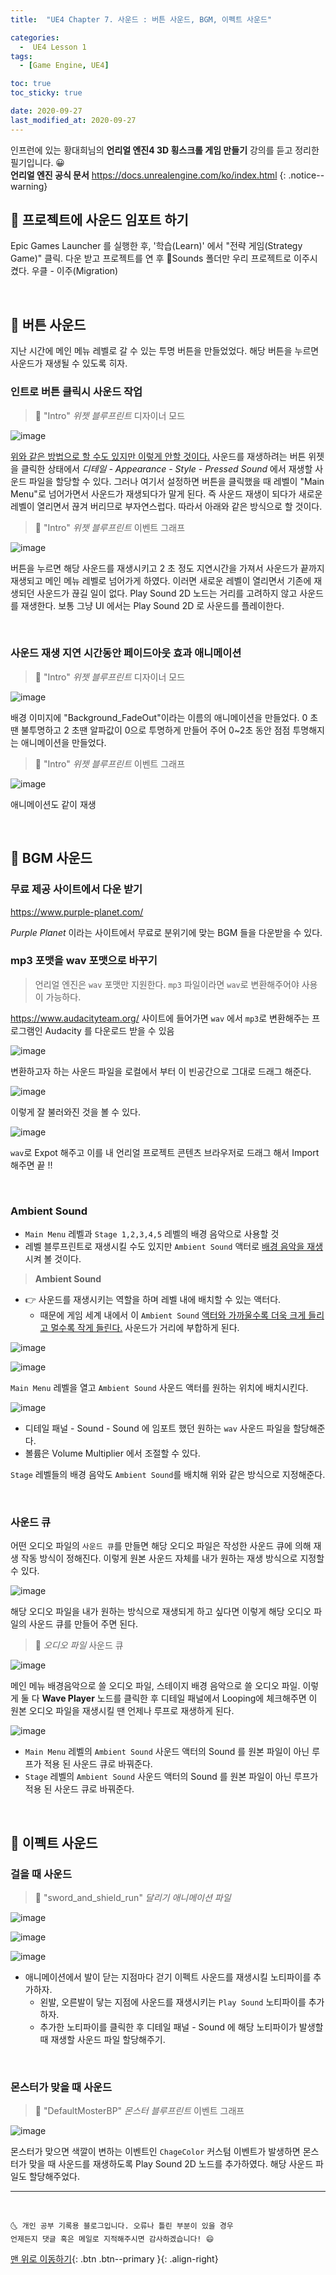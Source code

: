 ```yaml
---
title:  "UE4 Chapter 7. 사운드 : 버튼 사운드, BGM, 이펙트 사운드" 

categories:
  -  UE4 Lesson 1 
tags:
  - [Game Engine, UE4]

toc: true
toc_sticky: true

date: 2020-09-27
last_modified_at: 2020-09-27
---
```


인프런에 있는 황대희님의 **언리얼 엔진4 3D 횡스크롤 게임 만들기** 강의를 듣고 정리한 필기입니다. 😀  
**언리얼 엔진 공식 문서** <https://docs.unrealengine.com/ko/index.html>
{: .notice--warning}

## 🚖 프로젝트에 사운드 임포트 하기

Epic Games Launcher 를 실행한 후, '학습(Learn)' 에서 "전략 게임(Strategy Game)" 클릭. 다운 받고 프로젝트를 연 후 📂Sounds 폴더만 우리 프로젝트로 이주시켰다. 우클 - 이주(Migration)

<br>

## 🚖 버튼 사운드

지난 시간에 메인 메뉴 레벨로 갈 수 있는 투명 버튼을 만들었었다. 해당 버튼을 누르면 사운드가 재생될 수 있도록 히자.

### 인트로 버튼 클릭시 사운드 작업

> 🚩 "Intro" *위젯 블루프린트* 디자이너 모드

![image](https://user-images.githubusercontent.com/42318591/94352566-a1d8b280-00a1-11eb-84c4-64daea19792d.png)

<u>위와 같은 방법으로 할 수도 있지만 이렇게 안할 것이다.</u> 사운드를 재생하려는 버튼 위젯을 클릭한 상태에서 *디테일 - Appearance - Style - Pressed Sound* 에서 재생할 사운드 파일을 할당할 수 있다. 그러나 여기서 설정하면 버튼을 클릭했을 때 레벨이 "Main Menu"로 넘어가면서 사운드가 재생되다가 말게 된다. 즉 사운드 재생이 되다가 새로운 레벨이 열리면서 끊겨 버리므로 부자연스럽다. 따라서 아래와 같은 방식으로 할 것이다.

> 🚩 "Intro" *위젯 블루프린트* 이벤트 그래프

![image](https://user-images.githubusercontent.com/42318591/94352656-dd27b100-00a2-11eb-86e9-bd893e33337f.png)

버튼을 누르면 해당 사운드를 재생시키고 2 초 정도 지연시간을 가져서 사운드가 끝까지 재생되고 메인 메뉴 레벨로 넘어가게 하였다. 이러면 새로운 레벨이 열리면서 기존에 재생되던 사운드가 끊길 일이 없다. Play Sound 2D 노드는 거리를 고려하지 않고 사운드를 재생한다. 보통 그냥 UI 에서는 Play Sound 2D 로 사운드를 플레이한다.

<br>

### 사운드 재생 지연 시간동안 페이드아웃 효과 애니메이션 

> 🚩 "Intro" *위젯 블루프린트* 디자이너 모드

![image](https://user-images.githubusercontent.com/42318591/94352822-b8343d80-00a4-11eb-9172-bb7878e8cca3.png)

배경 이미지에 "Background_FadeOut"이라는 이름의 애니메이션을 만들었다. 0 초땐 불투명하고 2 초땐 알파값이 0으로 투명하게 만들어 주어 0~2초 동안 점점 투명해지는 애니메이션을 만들었다.

> 🚩 "Intro" *위젯 블루프린트* 이벤트 그래프

![image](https://user-images.githubusercontent.com/42318591/94352863-3f81b100-00a5-11eb-8c86-c635b864e6f2.png)

애니메이션도 같이 재생

<br>

## 🚖 BGM 사운드

### 무료 제공 사이트에서 다운 받기

<https://www.purple-planet.com/>

*Purple Planet* 이라는 사이트에서 무료로 분위기에 맞는 BGM 들을 다운받을 수 있다.

### mp3 포맷을 wav 포맷으로 바꾸기

> 언리얼 엔진은 `wav` 포맷만 지원한다. `mp3` 파일이라면 `wav`로 변환해주어야 사용이 가능하다.

<https://www.audacityteam.org/> 사이트에 들어가면 `wav` 에서 `mp3`로 변환해주는 프로그램인 Audacity 를 다운로드 받을 수 있음

![image](https://user-images.githubusercontent.com/42318591/94380446-8688a880-0170-11eb-8f32-abcade5e001f.png)

변환하고자 하는 사운드 파일을 로컬에서 부터 이 빈공간으로 그대로 드래그 해준다.

![image](https://user-images.githubusercontent.com/42318591/94380456-93a59780-0170-11eb-98d0-8ebd1fdb2d8b.png)

이렇게 잘 불러와진 것을 볼 수 있다.

![image](https://user-images.githubusercontent.com/42318591/94380478-a6b86780-0170-11eb-9a0e-1595edec5dd1.png)

`wav`로 Expot 해주고 이를 내 언리얼 프로젝트 콘텐츠 브라우저로 드래그 해서 Import 해주면 끝 !!

<br>

### Ambient Sound 
 
- `Main Menu` 레벨과 `Stage 1,2,3,4,5` 레벨의 배경 음악으로 사용할 것
- 레벨 블루프린트로 재생시킬 수도 있지만 `Ambient Sound` 액터로 <u>배경 음악을 재생</u>시켜 볼 것이다.

> **Ambient Sound** 

- 👉 사운드를 재생시키는 역할을 하며 레벨 내에 배치할 수 있는 액터다. 
  - 때문에 게임 세계 내에서 이 `Ambient Sound` <u>액터와 가까울수록 더욱 크게 들리고 멀수록 작게 들린다.</u> 사운드가 거리에 부합하게 된다. 

![image](https://user-images.githubusercontent.com/42318591/94381013-bd5fbe00-0172-11eb-9890-98d641477f97.png)

![image](https://user-images.githubusercontent.com/42318591/94381062-eda75c80-0172-11eb-9c2f-ceed74b99889.png)

`Main Menu` 레벨을 열고 `Ambient Sound` 사운드 액터를 원하는 위치에 배치시킨다.

![image](https://user-images.githubusercontent.com/42318591/94381109-1deefb00-0173-11eb-85e6-3c8e4162cf30.png)

- 디테일 패널 - Sound - Sound 에 임포트 했던 원하는 `wav` 사운드 파일을 할당해준다. 
- 볼륨은 Volume Multiplier 에서 조절할 수 있다.

`Stage` 레벨들의 배경 음악도 `Ambient Sound`를 배치해 위와 같은 방식으로 지정해준다.

<br>

### 사운드 큐

어떤 오디오 파일의 `사운드 큐`를 만들면 해당 오디오 파일은 작성한 사운드 큐에 의해 재생 작동 방식이 정해진다. 이렇게 원본 사운드 자체를 내가 원하는 재생 방식으로 지정할 수 있다.

![image](https://user-images.githubusercontent.com/42318591/94384931-c22a6f00-017e-11eb-8e78-432fca4c1806.png)

해당 오디오 파일을 내가 원하는 방식으로 재생되게 하고 싶다면 이렇게 해당 오디오 파일의 사운드 큐를 만들어 주면 된다.

> 🚩 *오디오 파일* 사운드 큐

![image](https://user-images.githubusercontent.com/42318591/94385119-3ebd4d80-017f-11eb-9bff-219cbd9beefb.png)

메인 메뉴 배경음악으로 쓸 오디오 파일, 스테이지 배경 음악으로 쓸 오디오 파일. 이렇게 둘 다 **Wave Player** 노드를 클릭한 후 디테일 패널에서 Looping에 체크해주면 이 원본 오디오 파일을 재생시킬 땐 언제나 루프로 재생하게 된다. 

![image](https://user-images.githubusercontent.com/42318591/94385261-a378a800-017f-11eb-9fac-e22620ca44fc.png)

- `Main Menu` 레벨의 `Ambient Sound` 사운드 액터의 Sound 를 원본 파일이 아닌 루프가 적용 된 사운드 큐로 바꿔준다.
- `Stage` 레벨의 `Ambient Sound` 사운드 액터의 Sound 를 원본 파일이 아닌 루프가 적용 된 사운드 큐로 바꿔준다.

<br>

## 🚖 이펙트 사운드

### 걸을 때 사운드

> 🚩 "sword_and_shield_run" *달리기 애니메이션 파일*

![image](https://user-images.githubusercontent.com/42318591/94385612-914b3980-0180-11eb-940b-e9b87dc24614.png)

![image](https://user-images.githubusercontent.com/42318591/94385668-ae800800-0180-11eb-9225-cab425a09e67.png)

![image](https://user-images.githubusercontent.com/42318591/94385835-10407200-0181-11eb-8d47-43cc7f777179.png)

- 애니메이션에서 발이 닫는 지점마다 걷기 이펙트 사운드를 재생시킬 노티파이를 추가하자.
  - 왼발, 오른발이 닿는 지점에 사운드를 재생시키는 `Play Sound` 노티파이를 추가하자.
  - 추가한 노티파이를 클릭한 후 디테일 패널 - Sound 에 해당 노티파이가 발생할 때 재생할 사운드 파일 할당해주기.

<br>

### 몬스터가 맞을 때 사운드

> 🚩 "DefaultMosterBP" *몬스터 블루프린트* 이벤트 그래프 

![image](https://user-images.githubusercontent.com/42318591/94387150-3fa4ae00-0184-11eb-8e5d-ddfdae14a97f.png)

몬스터가 맞으면 색깔이 변하는 이벤트인 `ChageColor` 커스텀 이벤트가 발생하면 몬스터가 맞을 때 사운드를 재생하도록 Play Sound 2D 노드를 추가하였다. 해당 사운드 파일도 할당해주었다.

***
<br>

    🌜 개인 공부 기록용 블로그입니다. 오류나 틀린 부분이 있을 경우 
    언제든지 댓글 혹은 메일로 지적해주시면 감사하겠습니다! 😄

[맨 위로 이동하기](#){: .btn .btn--primary }{: .align-right}